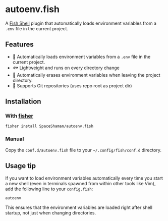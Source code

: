 # autoenv.fish

A [Fish Shell](https://fishshell.com/) plugin that automatically loads environment variables from a `.env` file in the current project.

## Features

- 🔁 Automatically loads environment variables from a `.env` file in the current project.
- 🐟 Lightweight and runs on every directory change
- 🔻 Automatically erases environment variables when leaving the project directory.
- 🐙 Supports Git repositories (uses repo root as project dir)

## Installation

### With [fisher](https://github.com/jorgebucaran/fisher)

```fish
fisher install SpaceShaman/autoenv.fish
```

### Manual

Copy the `conf.d/autoenv.fish` file to your `~/.config/fish/conf.d` directory.

## Usage tip

If you want to load environment variables automatically every time you start a new shell (even in terminals spawned from within other tools like Vim), add the following line to your `config.fish`:

```fish
autoenv
```

This ensures that the environment variables are loaded right after shell startup, not just when changing directories.
